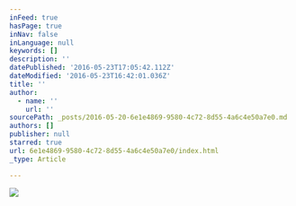 ```yaml
---
inFeed: true
hasPage: true
inNav: false
inLanguage: null
keywords: []
description: ''
datePublished: '2016-05-23T17:05:42.112Z'
dateModified: '2016-05-23T16:42:01.036Z'
title: ''
author:
  - name: ''
    url: ''
sourcePath: _posts/2016-05-20-6e1e4869-9580-4c72-8d55-4a6c4e50a7e0.md
authors: []
publisher: null
starred: true
url: 6e1e4869-9580-4c72-8d55-4a6c4e50a7e0/index.html
_type: Article

---
```

![](https://the-grid-user-content.s3-us-west-2.amazonaws.com/c2b7c7fb-11e0-465e-998d-b439612423e7.jpg)